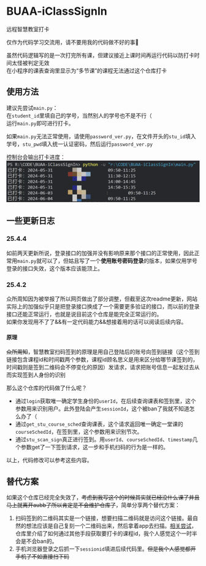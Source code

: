 # BUAA-iClassSignIn
远程智慧教室打卡

仅作为代码学习交流用，请不要用我的代码做不好的事🥰

虽然代码逻辑写的是一次打完所有课，但建议接近上课时间再运行代码以防打卡时间太怪被判定无效   
在小程序的课表查询里显示为“多节课”的课程无法通过这个仓库打卡       

## 使用方法

建议先尝试`main.py`：   
在`student_id`里填自己的学号，当然别人的学号也不是不行（   
运行`main.py`即可进行打卡。   


如果`main.py`无法正常使用，请使用`password_ver.py`，在文件开头的`stu_id`填入学号，`stu_pwd`填入统一认证密码，然后运行`password_ver.py`


控制台会输出打卡进度：![](imgs/1.png)


## 一些更新日志

### 25.4.4
如前两天更新所说，登录接口的加强并没有影响原来那个接口的正常使用，因此正常用`main.py`就可以了，但姑且写了一个**使用账号密码登录**的版本，如果仅用学号登录的接口失效，这个版本应该能顶上。   


### 25.4.2
众所周知因为被举报了所以网页做出了部分调整，但截至这次readme更新，网站实际上的加强似乎只是把登录接口换成了一个需要更多验证的接口，而以前的登录接口还能正常运行，也就是说目前这个仓库是能完全正常运行的。    
如果你发现用不了了&&有一定代码能力&&想接着用的话可以阅读后续内容。

#### 原理
~~众所周知~~，智慧教室扫码签到的原理是用自己登陆后的账号向签到链接（这个签到链接包含课程id和时间戳两个参数，课程id顾名思义是用来区分给哪节课签到的，时间戳则是签到二维码会不停变化的原因）发请求，请求把账号信息一起发过去从而实现签到人身份的识别

那么这个仓库的代码做了什么呢？

+ 通过`login`获取唯一确定学生身份的`userId`，在后续查询课表和签到里，这个参数用来识别用户。此外登陆会产生`sessionId`，这个被ban了我就不知道怎么办了（
+ 通过`get_stu_course_sched`查询课表，这个请求返回唯一确定一堂课的`courseSchedId`，在签到里，这个参数用来识别节次。
+ 通过`stu_scan_sign`真正进行签到。用`userId`、`courseSchedId`、`timestamp`几个参数get了一下签到请求，这一步和手机扫码的行为是一样的。

以上，代码修改可以参考这些内容。   

## 替代方案

如果这个仓库已经完全失效了，~~考虑到我写这个的时候其实就已经没什么课了并且马上就离开aubb了所以肯定是不会维护仓库了~~，简单分享两个替代方案：

1. 扫码签到的二维码其实是一个链接，想要扫描二维码就是访问这个链接。最自然的想法应该是自己复刻一个二维码出来，然后拿着app去扫描。[相关尝试](https://github.com/WinterRaurant/AUBB-signInCodeGenerator)，仓库里介绍了如何通过其他手段获取要打卡的课程id，我个人感觉这个一时半会是不会ban的。
2. 手机浏览器登录之后抓一下`sessionid`填进后续代码里。~~但是我个人感觉都开手机了不如直接扫下码~~

